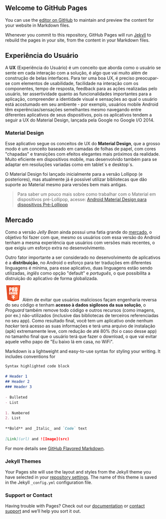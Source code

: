 

## Welcome to GitHub Pages

You can use the [editor on GitHub](https://github.com/RichardSilveira/MoviesOfTheYear/edit/master/README.md) to maintain and preview the content for your website in Markdown files.


Whenever you commit to this repository, GitHub Pages will run [Jekyll](https://jekyllrb.com/) to rebuild the pages in your site, from the content in your Markdown files.

## Experiência do Usuário


A **UX** (Experiência do Usuário) é um conceito que aborda como o usuário se sente em cada interação com a solução, é algo que vai muito além de construção de belas interfaces. Para ter uma boa UX, é preciso preocupar-se com elementos de usabilidade, facilidade na interação com os componentes, tempo de resposta, feedback para as ações realizadas pelo usuário, ter assertividade quanto as funcionalidades importantes para a aplicação, compreender a identidade visual e sensações ao qual o usuário está acostumado em seu ambiente - por exemplo, usuários mobile Android têm experências/sensações semelhantes mesmo navegando entre diferentes aplicativos de seus dispositivos, pois os aplicativos tendem a seguir a UX do Material Design, lançada pela Google no Google I/O 2014.

### Material Design

Esse aplicativo segue os conceitos de UX do **Material Design**, que a grosso modo é um conceito baseado em camadas de folhas de papel, com cores "chapadas" e transições com efeitos elegantes mais próximos da realidade. Muito eficiente em dispositivos mobile, mas desenvolvido também para se adaptar em resoluções variadas como em tablet´s e desktop´s.

O Material Design foi lançado inicialmente para a versão Lollipop (e posteriores), mas atualmente já é possível utilizar bibliotecas que dão suporte ao Material mesmo para versões bem mais antigas.
> Para saber um pouco mais sobre como trabalhar com o Material em dispositivos pré-Lollipop, acesse: [Android Material Design para dispositivos Pré-Lollipop](https://goo.gl/Ubb09l)


## Mercado

Como a versão _Jelly Bean_ ainda possui uma fatia grande do [mercado](https://developer.android.com/about/dashboards/index.html), o objetivo foi fazer com que, mesmo os usuários com essa versão do Android tenham a mesma experiência que usuários com versões mais recentes, o que exigiu um esforço extra no desenvolvimento.

Outro fator importante a ser considerado no desenvolvimento de aplicativos é a **distribuição**, no Android o esforço para ter traduções em diferentes linguagens é mínima, para esse aplicativo, duas linguagens estão sendo utilizadas, _inglês_ como opção "default" e _português_, o que possibilita a distruição do aplicativo de forma globalizada.

[![Proguard](./proguard-snippets.png)](http://www.thiengo.com.br/proguard-android) Além de evitar que usuários maliciosos façam engenharia reversa do seu código e tenham **acesso à dados sigilosos da sua solução**, o _Proguard_ também remove todo código e outros recursos (como imagens, por ex.) não-utilizados (inclusive das bibliotecas de terceiros referenciadas no seu app). Como resultado final, você tem um aplicativo onde nenhum _hacker_ terá acesso as suas informações e terá uma arquivo de instalação (apk) extremamente leve, com redução de até 80% (foi o caso desse app) no tamanho final que o usuário terá que fazer o download, o que vai evitar aquele velho papo de "Eu baixo lá em casa, no WiFi".


Markdown is a lightweight and easy-to-use syntax for styling your writing. It includes conventions for


```markdown
Syntax highlighted code block

# Header 1
## Header 2
### Header 3

- Bulleted
- List

1. Numbered
2. List

**Bold** and _Italic_ and `Code` text

[Link](url) and ![Image](src)
```

For more details see [GitHub Flavored Markdown](https://guides.github.com/features/mastering-markdown/).

### Jekyll Themes

Your Pages site will use the layout and styles from the Jekyll theme you have selected in your [repository settings](https://github.com/RichardSilveira/MoviesOfTheYear/settings). The name of this theme is saved in the Jekyll `_config.yml` configuration file.

### Support or Contact

Having trouble with Pages? Check out our [documentation](https://help.github.com/categories/github-pages-basics/) or [contact support](https://github.com/contact) and we’ll help you sort it out.
